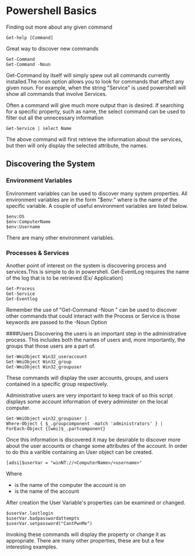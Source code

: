 # Powershell Basics

Finding out more about any given command


    Get-help [Command]


Great way to discover new commands


    Get-Command
    Get-Command -Noun 

Get-Command by itself will simply spew out all commands currently installed.The noun option allows you to look for commands that affect any given noun. For example, when the string "Service" is used powershell will show all commands that involve Services.

Often a command will give much more output than is desired. If searching for a specific property, such as name, the select command can be used to filter out all the unnecessary information


    Get-Service | select Name


The above command will first retrieve the information about the services, but then will only display the selected attribute, the names.

## Discovering the System

### Environment Variables
Environment variables can be used to discover many system properties. All environment variables are in the form "$env:<identifer>" where <identifier> is the name of the specific variable. A couple of useful environment variables are listed below.


    $env:OS
    $env:ComputerName
    $env:Username


There are many other environment variables. 

### Processes & Services
Another point of interest on the system is discovering process and services.This is simple to do in powershell. Get-EventLog requires the name of the log that is to be retrieved (Ex/ Application)


    Get-Process
    Get-Service
    Get-Eventlog


Remember the use of "Get-Command -Noun " can be used to discover other commands that could interact with the Process or Service is those keywords are passed to the -Noun Option

####Users
Discovering the users is an important step in the administrative process. This includes both the names of users and, more importantly, the groups that those users are a part of.


    Get-WmiObject Win32_useraccount
    Get-WmiObject Win32_group
    Get-WmiObject Win32_groupuser


These commands will display the user accounts, groups, and users contained in a specific group respectively.

Administrative users are very important to keep track of so this script displays some account information of every administer on the local computer.


    Get-WmiObject win32_groupuser |
    Where-Object { $_.groupcomponent -match 'administrators' } |
    ForEach-Object {[wmi]$_.partcomponent}


Once this information is discovered it may be desirable to discover more about the user accounts or change some attributes of the account. In order to do this a varible containing an User object can be created.

```
[adsi]$userVar = "winNT://<ComputerName>/<username>"
```

Where

* <ComputerName> is the name of the computer the account is on
* <UserName> is the name of the account

After creation the User Variable's properties can be examined or changed. 


    $userVar.lastlogin
    $userVar.badpasswordattempts
    $userVar.setpassword("CantPwnMe")


Invoking these commands will display the property or change it as appropriate. There are many other properties, these are but a few interesting examples.
